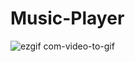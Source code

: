 # Music-Player

![ezgif com-video-to-gif](https://user-images.githubusercontent.com/27895744/61998450-60293200-b0c1-11e9-9d66-9167dc00fe97.gif)
